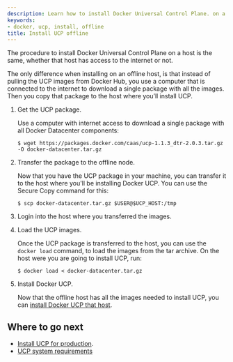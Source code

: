 ```yaml
---
description: Learn how to install Docker Universal Control Plane. on a machine with no internet access.
keywords:
- docker, ucp, install, offline
title: Install UCP offline
---
```


The procedure to install Docker Universal Control Plane on a host is the same,
whether that host has access to the internet or not.

The only difference when installing on an offline host,
is that instead of pulling the UCP images from Docker Hub, you use a
computer that is connected to the internet to download a single package with
all the images. Then you copy that package to the host where you’ll install UCP.


1.  Get the UCP package.

    Use a computer with internet access to download a single package with all
    Docker Datacenter components:

    ```none
    $ wget https://packages.docker.com/caas/ucp-1.1.3_dtr-2.0.3.tar.gz -O docker-datacenter.tar.gz
    ```

2.  Transfer the package to the offline node.

    Now that you have the UCP package in your machine, you can transfer it to the
    host where you'll be installing Docker UCP. You can use the Secure Copy command
    for this:

    ```none
    $ scp docker-datacenter.tar.gz $USER@$UCP_HOST:/tmp
    ```

3.  Login into the host where you transferred the images.

4.  Load the UCP images.

    Once the UCP package is transferred to the host, you can use the
    `docker load` command, to load the images from the tar archive. On the host
    were you are going to install UCP, run:

    ```none
    $ docker load < docker-datacenter.tar.gz
    ```

5.  Install Docker UCP.

    Now that the offline host has all the images needed to install UCP,
    you can [install Docker UCP that host](install-production.md).


## Where to go next

* [Install UCP for production](install-production.md).
* [UCP system requirements](system-requirements.md)
